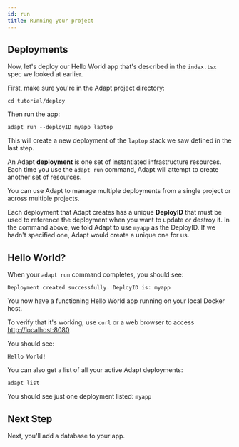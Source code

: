 ```yaml
---
id: run
title: Running your project
---
```

<!-- DOCTOC SKIP -->

## Deployments

Now, let's deploy our Hello World app that's described in the `index.tsx` spec we looked at earlier.

First, make sure you're in the Adapt project directory:
<!-- doctest command -->

```console
cd tutorial/deploy
```

Then run the app:
<!-- doctest command -->

```console
adapt run --deployID myapp laptop
```

This will create a new deployment of the `laptop` stack we saw defined in the last step.

An Adapt **deployment** is one set of instantiated infrastructure resources.
Each time you use the `adapt run` command, Adapt will attempt to create another set of resources.

You can use Adapt to manage multiple deployments from a single project or across multiple projects.

Each deployment that Adapt creates has a unique **DeployID** that must be used to reference the deployment when you want to update or destroy it.
In the command above, we told Adapt to use `myapp` as the DeployID.
If we hadn't specified one, Adapt would create a unique one for us.

## Hello World?

When your `adapt run` command completes, you should see:

<!-- doctest output { matchRegex: "Deployment created successfully. DeployID is: myapp" } -->

```console
Deployment created successfully. DeployID is: myapp
```

You now have a functioning Hello World app running on your local Docker host.

To verify that it's working, use `curl` or a web browser to access [http://localhost:8080](http://localhost:8080)

You should see:

<!-- doctest exec { cmd: "$HOSTCURL http://localhost:8080", matchRegex: "Hello World!\\n" } -->

```console
Hello World!
```

You can also get a list of all your active Adapt deployments:
<!-- doctest command -->

```console
adapt list
```

<!-- doctest output { matchRegex: "\\nmyapp\\n" } -->

You should see just one deployment listed: `myapp`

## Next Step

Next, you'll add a database to your app.
